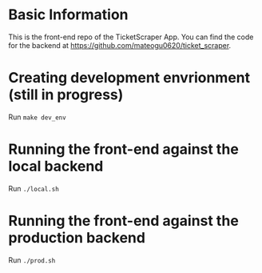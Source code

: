 # Basic Information

This is the front-end repo of the TicketScraper App. You can find the code for the backend at https://github.com/mateogu0620/ticket_scraper.

# Creating development envrionment (still in progress)
Run `make dev_env`

# Running the front-end against the local backend
Run `./local.sh`

# Running the front-end against the production backend
Run `./prod.sh`
